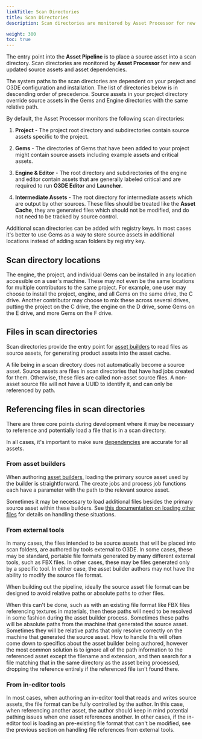 ```yaml
---
linkTitle: Scan Directories 
title: Scan Directories 
description: Scan directories are monitored by Asset Processor for new and updated assets.

weight: 300
toc: true
---
```


The entry point into the **Asset Pipeline** is to place a source asset into a scan directory. Scan directories are monitored by **Asset Processor** for new and updated source assets and asset dependencies.

The system paths to the scan directories are dependent on your project and O3DE configuration and installation. The list of directories below is in descending order of precedence. Source assets in your project directory override source assets in the Gems and Engine directories with the same relative path.

By default, the Asset Processor monitors the following scan directories:

1. **Project** - The project root directory and subdirectories contain source assets specific to the project.

1. **Gems** - The directories of Gems that have been added to your project might contain source assets including example assets and critical assets.

1. **Engine & Editor** - The root directory and subdirectories of the engine and editor contain assets that are generally labeled critical and are required to run **O3DE Editor** and **Launcher**.

1. **Intermediate Assets** - The root directory for intermediate assets which are output by other sources.  These files should be treated like the **Asset Cache**, they are generated files which should not be modified, and do not need to be tracked by source control.

Additional scan directories can be added with registry keys. In most cases it's better to use Gems as a way to store source assets in additional locations instead of adding scan folders by registry key.

## Scan directory locations

The engine, the project, and individual Gems can be installed in any location accessible on a user's machine. These may not even be the same locations for multiple contributors to the same project. For example, one user may choose to install the project, engine, and all Gems on the same drive, the C drive. Another contributor may choose to mix these across several drives, putting the project on the C drive, the engine on the D drive, some Gems on the E drive, and more Gems on the F drive.

## Files in scan directories

Scan directories provide the entry point for [asset builders](/docs/user-guide/assets/pipeline/asset-builders/) to read files as source assets, for generating product assets into the asset cache.

A file being in a scan directory does not automatically become a source asset. Source assets are files in scan directories that have had jobs created for them. Otherwise, these files are called non-asset source files. A non-asset source file will not have a UUID to identify it, and can only be referenced by path.

## Referencing files in scan directories

There are three core points during development where it may be necessary to reference and potentially load a file that is in a scan directory.

In all cases, it's important to make sure [dependencies](/docs/user-guide/assets/pipeline/asset-dependencies-and-identifiers/) are accurate for all assets.

### From asset builders

When authoring [asset builders,](/docs/user-guide/assets/pipeline/asset-builders/) loading the primary source asset used by the builder is straightforward. The create jobs and process job functions each have a parameter with the path to the relevant source asset.

Sometimes it may be necessary to load additional files besides the primary source asset within these builders. See [this documentation on loading other files](/docs/user-guide/assets/pipeline/asset-builders/#loading-other-files) for details on handling these situations.

### From external tools

In many cases, the files intended to be source assets that will be placed into scan folders, are authored by tools external to O3DE. In some cases, these may be standard, portable file formats generated by many different external tools, such as FBX files. In other cases, these may be files generated only by a specific tool. In either case, the asset builder authors may not have the ability to modify the source file format.

When building out the pipeline, ideally the source asset file format can be designed to avoid relative paths or absolute paths to other files.

When this can't be done, such as with an existing file format like FBX files referencing textures in materials, then these paths will need to be resolved in some fashion during the asset builder process. Sometimes these paths will be absolute paths from the machine that generated the source asset. Sometimes they will be relative paths that only resolve correctly on the machine that generated the source asset. How to handle this will often come down to specifics about the asset builder being authored, however the most common solution is to ignore all of the path information to the referenced asset except the filename and extension, and then search for a file matching that in the same directory as the asset being processed, dropping the reference entirely if the referenced file isn't found there.

### From in-editor tools

In most cases, when authoring an in-editor tool that reads and writes source assets, the file format can be fully controlled by the author. In this case, when referencing another asset, the author should keep in mind potential pathing issues when one asset references another. In other cases, if the in-editor tool is loading an pre-existing file format that can't be modified, see the previous section on handling file references from external tools.


